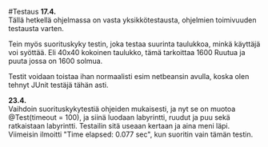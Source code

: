 <!-- font: brandon --> 
#Testaus
**17.4.**   
Tällä hetkellä ohjelmassa on vasta yksikkötestausta, ohjelmien toimivuuden testausta varten. 

Tein myös suorituskyky testin, joka testaa suurinta taulukkoa, minkä käyttäjä voi syöttää. Eli 40x40 kokoinen taulukko, tämä tarkoittaa 1600 Ruutua ja puuta jossa on 1600 solmua.

Testit voidaan toistaa ihan normaalisti esim netbeansin avulla, koska olen tehnyt JUnit testäjä tähän asti.

**23.4.**   
Vaihdoin suorituskykytestiä ohjeiden mukaisesti, ja nyt se on muotoa @Test(timeout = 100), ja siinä luodaan labyrintti, ruudut ja puu sekä ratkaistaan labyrintti. Testailin sitä useaan kertaan ja aina meni läpi. Viimeisin ilmoitti "Time elapsed: 0.077 sec", kun suoritin vain tämän testin.


